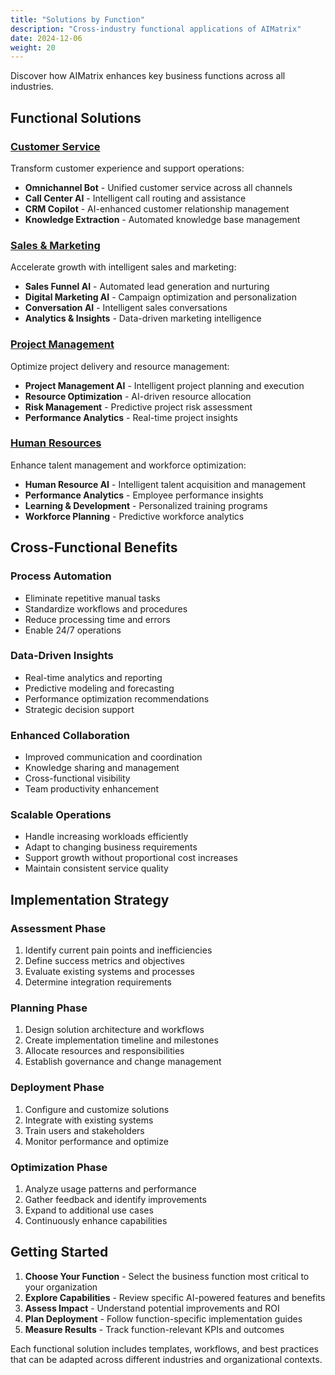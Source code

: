 ```yaml
---
title: "Solutions by Function"
description: "Cross-industry functional applications of AIMatrix"
date: 2024-12-06
weight: 20
---
```


Discover how AIMatrix enhances key business functions across all industries.

## Functional Solutions

### [Customer Service](/solutions/by-function/customer-service/)
Transform customer experience and support operations:
- **Omnichannel Bot** - Unified customer service across all channels
- **Call Center AI** - Intelligent call routing and assistance
- **CRM Copilot** - AI-enhanced customer relationship management
- **Knowledge Extraction** - Automated knowledge base management

### [Sales & Marketing](/solutions/by-function/sales-marketing/)
Accelerate growth with intelligent sales and marketing:
- **Sales Funnel AI** - Automated lead generation and nurturing
- **Digital Marketing AI** - Campaign optimization and personalization
- **Conversation AI** - Intelligent sales conversations
- **Analytics & Insights** - Data-driven marketing intelligence

### [Project Management](/solutions/by-function/project-management/)
Optimize project delivery and resource management:
- **Project Management AI** - Intelligent project planning and execution
- **Resource Optimization** - AI-driven resource allocation
- **Risk Management** - Predictive project risk assessment
- **Performance Analytics** - Real-time project insights

### [Human Resources](/solutions/by-function/human-resources/)
Enhance talent management and workforce optimization:
- **Human Resource AI** - Intelligent talent acquisition and management
- **Performance Analytics** - Employee performance insights
- **Learning & Development** - Personalized training programs
- **Workforce Planning** - Predictive workforce analytics

## Cross-Functional Benefits

### **Process Automation**
- Eliminate repetitive manual tasks
- Standardize workflows and procedures
- Reduce processing time and errors
- Enable 24/7 operations

### **Data-Driven Insights**
- Real-time analytics and reporting
- Predictive modeling and forecasting
- Performance optimization recommendations
- Strategic decision support

### **Enhanced Collaboration**
- Improved communication and coordination
- Knowledge sharing and management
- Cross-functional visibility
- Team productivity enhancement

### **Scalable Operations**
- Handle increasing workloads efficiently
- Adapt to changing business requirements
- Support growth without proportional cost increases
- Maintain consistent service quality

## Implementation Strategy

### **Assessment Phase**
1. Identify current pain points and inefficiencies
2. Define success metrics and objectives
3. Evaluate existing systems and processes
4. Determine integration requirements

### **Planning Phase**
1. Design solution architecture and workflows
2. Create implementation timeline and milestones
3. Allocate resources and responsibilities
4. Establish governance and change management

### **Deployment Phase**
1. Configure and customize solutions
2. Integrate with existing systems
3. Train users and stakeholders
4. Monitor performance and optimize

### **Optimization Phase**
1. Analyze usage patterns and performance
2. Gather feedback and identify improvements
3. Expand to additional use cases
4. Continuously enhance capabilities

## Getting Started

1. **Choose Your Function** - Select the business function most critical to your organization
2. **Explore Capabilities** - Review specific AI-powered features and benefits
3. **Assess Impact** - Understand potential improvements and ROI
4. **Plan Deployment** - Follow function-specific implementation guides
5. **Measure Results** - Track function-relevant KPIs and outcomes

Each functional solution includes templates, workflows, and best practices that can be adapted across different industries and organizational contexts.